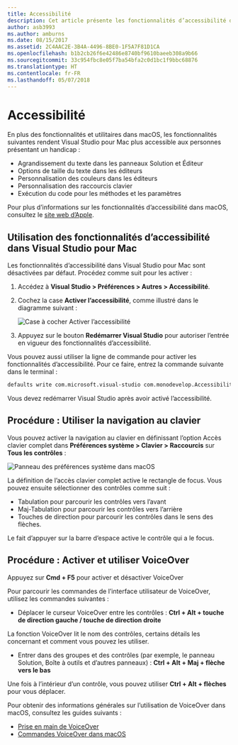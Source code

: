 ```yaml
---
title: Accessibilité
description: Cet article présente les fonctionnalités d’accessibilité dans Visual Studio pour Mac et explique comment les activer.
author: asb3993
ms.author: amburns
ms.date: 08/15/2017
ms.assetid: 2C4AAC2E-3B4A-4496-8BE0-1F5A7F81D1CA
ms.openlocfilehash: b1b2cb26f6e42486e8740bf9610baeeb308a9b66
ms.sourcegitcommit: 33c954fbc8e05f7ba54bfa2c0d1bc1f9bbc68876
ms.translationtype: HT
ms.contentlocale: fr-FR
ms.lasthandoff: 05/07/2018
---
```

# <a name="accessibility"></a>Accessibilité

En plus des fonctionnalités et utilitaires dans macOS, les fonctionnalités suivantes rendent Visual Studio pour Mac plus accessible aux personnes présentant un handicap :

- Agrandissement du texte dans les panneaux Solution et Éditeur
- Options de taille du texte dans les éditeurs
- Personnalisation des couleurs dans les éditeurs
- Personnalisation des raccourcis clavier
- Exécution du code pour les méthodes et les paramètres 

Pour plus d’informations sur les fonctionnalités d’accessibilité dans macOS, consultez le [site web d’Apple](https://www.apple.com/accessibility/mac/).

## <a name="using-accessibility-features-in-visual-studio-for-mac"></a>Utilisation des fonctionnalités d’accessibilité dans Visual Studio pour Mac

Les fonctionnalités d’accessibilité dans Visual Studio pour Mac sont désactivées par défaut. Procédez comme suit pour les activer :

1. Accédez à **Visual Studio > Préférences > Autres > Accessibilité**.

2. Cochez la case **Activer l’accessibilité**, comme illustré dans le diagramme suivant :

    ![Case à cocher Activer l’accessibilité](media/accessibility-image1.png)

3. Appuyez sur le bouton **Redémarrer Visual Studio** pour autoriser l’entrée en vigueur des fonctionnalités d’accessibilité.


Vous pouvez aussi utiliser la ligne de commande pour activer les fonctionnalités d’accessibilité. Pour ce faire, entrez la commande suivante dans le terminal : 

```bash
defaults write com.microsoft.visual-studio com.monodevelop.AccessibilityEnabled 1 
```

Vous devez redémarrer Visual Studio après avoir activé l’accessibilité.

## <a name="how-to-use-keyboard-navigation"></a>Procédure : Utiliser la navigation au clavier

Vous pouvez activer la navigation au clavier en définissant l’option Accès clavier complet dans **Préférences système > Clavier > Raccourcis** sur **Tous les contrôles** :

  ![Panneau des préférences système dans macOS](media/accessibility-image2.png)

La définition de l’accès clavier complet active le rectangle de focus. Vous pouvez ensuite sélectionner des contrôles comme suit :
- Tabulation pour parcourir les contrôles vers l’avant
- Maj-Tabulation pour parcourir les contrôles vers l’arrière
- Touches de direction pour parcourir les contrôles dans le sens des flèches. 

Le fait d’appuyer sur la barre d’espace active le contrôle qui a le focus.

## <a name="how-to-enable-and-use-voice-over"></a>Procédure : Activer et utiliser VoiceOver

Appuyez sur **Cmd + F5** pour activer et désactiver VoiceOver

Pour parcourir les commandes de l’interface utilisateur de VoiceOver, utilisez les commandes suivantes :

- Déplacer le curseur VoiceOver entre les contrôles : **Ctrl + Alt + touche de direction gauche / touche de direction droite**

La fonction VoiceOver lit le nom des contrôles, certains détails les concernant et comment vous pouvez les utiliser. 

- Entrer dans des groupes et des contrôles (par exemple, le panneau Solution, Boîte à outils et d’autres panneaux) : **Ctrl + Alt + Maj + flèche vers le bas**

Une fois à l’intérieur d’un contrôle, vous pouvez utiliser **Ctrl + Alt + flèches** pour vous déplacer. 
 
Pour obtenir des informations générales sur l’utilisation de VoiceOver dans macOS, consultez les guides suivants :

- [Prise en main de VoiceOver](https://help.apple.com/voiceover/info/guide/10.12/)
- [Commandes VoiceOver dans macOS](http://lab.dotjay.com/notes/voiceover-commands/)
